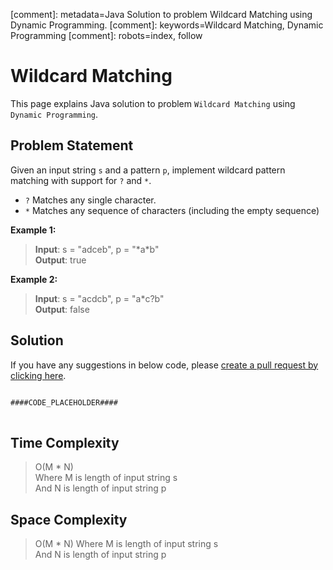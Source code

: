 [comment]: metadata=Java Solution to problem Wildcard Matching using Dynamic Programming.
[comment]: keywords=Wildcard Matching, Dynamic Programming
[comment]: robots=index, follow


<h1>Wildcard Matching</h1>
<p>
This page explains Java solution to problem <code class="inline">Wildcard Matching</code> using <code class="inline">Dynamic Programming</code>.
</p>


<h2 class="heading">Problem Statement</h2>
<p>
Given an input string <code class="inline">s</code> and a pattern <code class="inline">p</code>, implement wildcard pattern matching with support for <code class="inline">?</code> and <code class="inline">*</code>.
</p>
<ul>
<li><code class="inline">?</code> Matches any single character.</li>
<li><code class="inline">*</code> Matches any sequence of characters (including the empty sequence)</li>
</ul>

<b>Example 1:</b>
<blockquote>
<p>
<b>Input</b>: s = "adceb", p = "*a*b"<br/>
<b>Output</b>: true<br/>
</p>
</blockquote>

<b>Example 2:</b>
<blockquote>
<p>
<b>Input</b>: s = "acdcb", p = "a*c?b"<br/>
<b>Output</b>: false<br/>
</p>
</blockquote>


<h2 class="heading">Solution</h2>
If you have any suggestions in below code, please <a href="####LINK_PLACEHOLDER####" target="_blank" rel="noopener noreferrer" class="absolute">create a pull request by clicking here</a>.
<pre>
<code class="language-java">
####CODE_PLACEHOLDER####
</code>
</pre>


<h2 class="heading">Time Complexity</h2>
<blockquote>
<p>
O(M * N) <br />
Where M is length of input string s <br />
And N is length of input string p <br />
</p>
</blockquote>


<h2 class="heading">Space Complexity</h2>
<blockquote>
<p>
O(M * N)
Where M is length of input string s <br />
And N is length of input string p <br />
</p>
</blockquote>